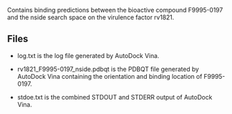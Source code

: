 Contains binding predictions between the bioactive compound F9995-0197 and the nside search space on the virulence factor rv1821.

## Files

- log.txt is the log file generated by AutoDock Vina.

- rv1821_F9995-0197_nside.pdbqt is the PDBQT file generated by AutoDock Vina containing the orientation and binding location of F9995-0197.

- stdoe.txt is the combined STDOUT and STDERR output of AutoDock Vina.

